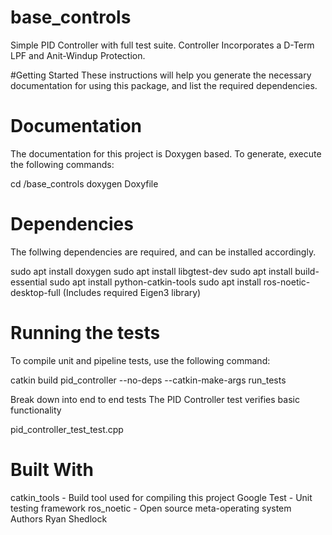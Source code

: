 # base_controls
Simple PID Controller with full test suite. Controller Incorporates a D-Term LPF and Anit-Windup Protection.

#Getting Started
These instructions will help you generate the necessary documentation for using this package, and list the required dependencies.

# Documentation
The documentation for this project is Doxygen based. To generate, execute the following commands:

cd <path>/base_controls
doxygen Doxyfile
  
# Dependencies
The follwing dependencies are required, and can be installed accordingly.

sudo apt install doxygen
sudo apt install libgtest-dev
sudo apt install build-essential
sudo apt install python-catkin-tools
sudo apt install ros-noetic-desktop-full (Includes required Eigen3 library)

# Running the tests
To compile unit and pipeline tests, use the following command:

catkin build pid_controller --no-deps --catkin-make-args run_tests

Break down into end to end tests
The PID Controller test verifies basic functionality 

pid_controller_test_test.cpp 

# Built With
catkin_tools - Build tool used for compiling this project
Google Test - Unit testing framework
ros_noetic - Open source meta-operating system
Authors
Ryan Shedlock

